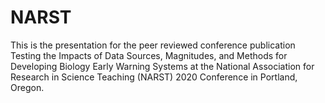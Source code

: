 # NARST

This is the presentation for the peer reviewed conference publication Testing the Impacts of Data Sources, Magnitudes, and Methods for Developing Biology Early Warning Systems at the National Association for Research in Science Teaching (NARST) 2020 Conference in Portland, Oregon.
